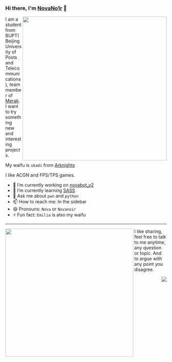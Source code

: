 ### Hi there, I'm [NovaNo1r](https://novanoir.dev) 👋

<img align="right" width="450" src="https://cdn.jsdelivr.net/gh/Nova-Noir/Nova-Noir/立绘_浊心斯卡蒂_skin1.png">

I am a student from BUPT(Beijing University of Posts and Telecommunications), team member of [Merak](https://we.buptmerak.cn/). I want to try something new and interesting projects.

My waifu is `skadi` from [Arknights](https://ak.hypergryph.com/)

I like ACGN and FPS/TPS games.

- 🔭 I’m currently working on [novabot_v2](https://github.com/Nova-Noir/novabot_v2)
- 🌱 I’m currently learning [SASS](https://github.com/sass/sass)
- 💬 Ask me about `pwn` and `python`
- 📫 How to reach me: In the sidebar
- 😄 Pronouns: `Nova` or `Novanoir`
- ⚡ Fun fact: `Emilia` is also my waifu

---
<img align="left" width="400" src="https://cdn.jsdelivr.net/gh/Nova-Noir/Nova-Noir/立绘_浊心斯卡蒂_1.png">

I like sharing, feel free to talk to me anytime, any question or topic. And to argue with any point you disagree. 

<img align="right" src="https://github-readme-stats.vercel.app/api?username=Nova-Noir">

